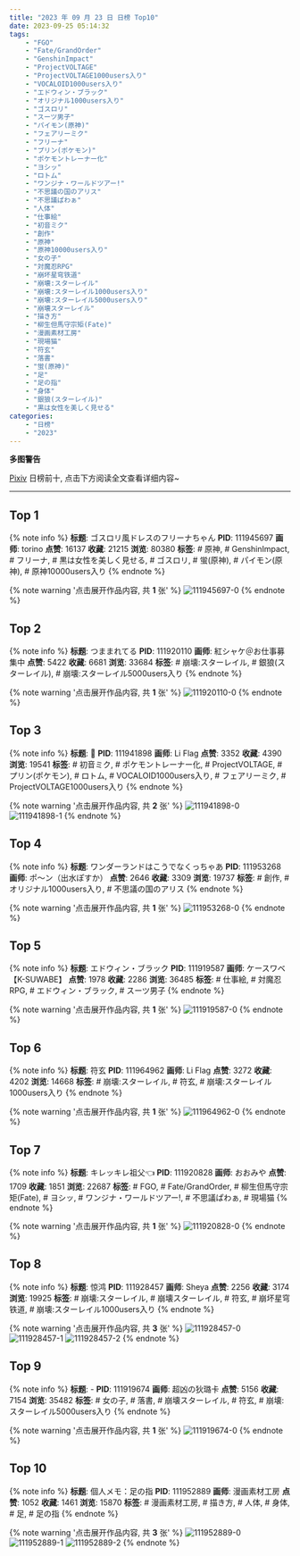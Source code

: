 ```yaml
---
title: "2023 年 09 月 23 日 日榜 Top10"
date: 2023-09-25 05:14:32
tags:
    - "FGO"
    - "Fate/GrandOrder"
    - "GenshinImpact"
    - "ProjectVOLTAGE"
    - "ProjectVOLTAGE1000users入り"
    - "VOCALOID1000users入り"
    - "エドウィン・ブラック"
    - "オリジナル1000users入り"
    - "ゴスロリ"
    - "スーツ男子"
    - "パイモン(原神)"
    - "フェアリーミク"
    - "フリーナ"
    - "プリン(ポケモン)"
    - "ポケモントレーナー化"
    - "ヨシッ"
    - "ロトム"
    - "ワンジナ・ワールドツアー!"
    - "不思議の国のアリス"
    - "不思議ぱわぁ"
    - "人体"
    - "仕事絵"
    - "初音ミク"
    - "創作"
    - "原神"
    - "原神10000users入り"
    - "女の子"
    - "対魔忍RPG"
    - "崩坏星穹铁道"
    - "崩壊:スターレイル"
    - "崩壊:スターレイル1000users入り"
    - "崩壊:スターレイル5000users入り"
    - "崩壊スターレイル"
    - "描き方"
    - "柳生但馬守宗矩(Fate)"
    - "漫画素材工房"
    - "現場猫"
    - "符玄"
    - "落書"
    - "蛍(原神)"
    - "足"
    - "足の指"
    - "身体"
    - "銀狼(スターレイル)"
    - "黒は女性を美しく見せる"
categories:
    - "日榜"
    - "2023"
---
```


<i class="fa fa-triangle-exclamation"></i>**多图警告**<i class="fa fa-triangle-exclamation"></i>

[Pixiv](https://www.pixiv.net/) 日榜前十, 点击下方阅读全文查看详细内容~

<!-- more -->

---

## Top 1

{% note info %}
**标题**: ゴスロリ風ドレスのフリーナちゃん
**PID**: 111945697 **画师**: torino
**点赞**: 16137 **收藏**: 21215 **浏览**: 80380
**标签**: # 原神, # GenshinImpact, # フリーナ, # 黒は女性を美しく見せる, # ゴスロリ, # 蛍(原神), # パイモン(原神), # 原神10000users入り
{% endnote %}

{% note warning '点击展开作品内容, 共 **1** 张' %}
![111945697-0](https://i.pixiv.re/img-original/img/2023/09/23/00/00/40/111945697_p0.jpg)
{% endnote %}

## Top 2

{% note info %}
**标题**: つままれてる
**PID**: 111920110 **画师**: 紅シャケ＠お仕事募集中
**点赞**: 5422 **收藏**: 6681 **浏览**: 33684
**标签**: # 崩壊:スターレイル, # 銀狼(スターレイル), # 崩壊:スターレイル5000users入り
{% endnote %}

{% note warning '点击展开作品内容, 共 **1** 张' %}
![111920110-0](https://i.pixiv.re/img-original/img/2023/09/22/00/11/55/111920110_p0.jpg)
{% endnote %}

## Top 3

{% note info %}
**标题**: 🎀
**PID**: 111941898 **画师**: Li Flag
**点赞**: 3352 **收藏**: 4390 **浏览**: 19541
**标签**: # 初音ミク, # ポケモントレーナー化, # ProjectVOLTAGE, # プリン(ポケモン), # ロトム, # VOCALOID1000users入り, # フェアリーミク, # ProjectVOLTAGE1000users入り
{% endnote %}

{% note warning '点击展开作品内容, 共 **2** 张' %}
![111941898-0](https://i.pixiv.re/img-original/img/2023/09/22/22/04/57/111941898_p0.jpg)
![111941898-1](https://i.pixiv.re/img-original/img/2023/09/22/22/04/57/111941898_p1.jpg)
{% endnote %}

## Top 4

{% note info %}
**标题**: ワンダーランドはこうでなくっちゃあ
**PID**: 111953268 **画师**: ポ～ン（出水ぽすか）
**点赞**: 2646 **收藏**: 3309 **浏览**: 19737
**标签**: # 創作, # オリジナル1000users入り, # 不思議の国のアリス
{% endnote %}

{% note warning '点击展开作品内容, 共 **1** 张' %}
![111953268-0](https://i.pixiv.re/img-original/img/2023/09/23/07/30/00/111953268_p0.jpg)
{% endnote %}

## Top 5

{% note info %}
**标题**: エドウィン・ブラック
**PID**: 111919587 **画师**: ケースワベ【K-SUWABE】
**点赞**: 1978 **收藏**: 2286 **浏览**: 36485
**标签**: # 仕事絵, # 対魔忍RPG, # エドウィン・ブラック, # スーツ男子
{% endnote %}

{% note warning '点击展开作品内容, 共 **1** 张' %}
![111919587-0](https://i.pixiv.re/img-original/img/2023/09/22/00/00/47/111919587_p0.jpg)
{% endnote %}

## Top 6

{% note info %}
**标题**: 符玄
**PID**: 111964962 **画师**: Li Flag
**点赞**: 3272 **收藏**: 4202 **浏览**: 14668
**标签**: # 崩壊:スターレイル, # 符玄, # 崩壊:スターレイル1000users入り
{% endnote %}

{% note warning '点击展开作品内容, 共 **1** 张' %}
![111964962-0](https://i.pixiv.re/img-original/img/2023/09/23/18/00/08/111964962_p0.jpg)
{% endnote %}

## Top 7

{% note info %}
**标题**: キレッキレ祖父👈
**PID**: 111920828 **画师**: おおみや
**点赞**: 1709 **收藏**: 1851 **浏览**: 22687
**标签**: # FGO, # Fate/GrandOrder, # 柳生但馬守宗矩(Fate), # ヨシッ, # ワンジナ・ワールドツアー!, # 不思議ぱわぁ, # 現場猫
{% endnote %}

{% note warning '点击展开作品内容, 共 **1** 张' %}
![111920828-0](https://i.pixiv.re/img-original/img/2023/09/22/00/37/12/111920828_p0.png)
{% endnote %}

## Top 8

{% note info %}
**标题**: 惊鸿
**PID**: 111928457 **画师**: Sheya
**点赞**: 2256 **收藏**: 3174 **浏览**: 19925
**标签**: # 崩壊:スターレイル, # 崩壊スターレイル, # 符玄, # 崩坏星穹铁道, # 崩壊:スターレイル1000users入り
{% endnote %}

{% note warning '点击展开作品内容, 共 **3** 张' %}
![111928457-0](https://i.pixiv.re/img-original/img/2023/09/22/10/29/58/111928457_p0.jpg)
![111928457-1](https://i.pixiv.re/img-original/img/2023/09/22/10/29/58/111928457_p1.jpg)
![111928457-2](https://i.pixiv.re/img-original/img/2023/09/22/10/29/58/111928457_p2.jpg)
{% endnote %}

## Top 9

{% note info %}
**标题**: -
**PID**: 111919674 **画师**: 超凶の狄璐卡
**点赞**: 5156 **收藏**: 7154 **浏览**: 35482
**标签**: # 女の子, # 落書, # 崩壊スターレイル, # 符玄, # 崩壊:スターレイル5000users入り
{% endnote %}

{% note warning '点击展开作品内容, 共 **1** 张' %}
![111919674-0](https://i.pixiv.re/img-original/img/2023/09/22/00/01/30/111919674_p0.jpg)
{% endnote %}

## Top 10

{% note info %}
**标题**: 個人メモ：足の指
**PID**: 111952889 **画师**: 漫画素材工房
**点赞**: 1052 **收藏**: 1461 **浏览**: 15870
**标签**: # 漫画素材工房, # 描き方, # 人体, # 身体, # 足, # 足の指
{% endnote %}

{% note warning '点击展开作品内容, 共 **3** 张' %}
![111952889-0](https://i.pixiv.re/img-original/img/2023/09/23/07/00/07/111952889_p0.jpg)
![111952889-1](https://i.pixiv.re/img-original/img/2023/09/23/07/00/07/111952889_p1.jpg)
![111952889-2](https://i.pixiv.re/img-original/img/2023/09/23/07/00/07/111952889_p2.jpg)
{% endnote %}
